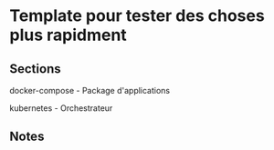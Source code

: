 # Template pour tester des choses plus rapidment

## Sections

docker-compose - Package d'applications 

kubernetes - Orchestrateur

## Notes
